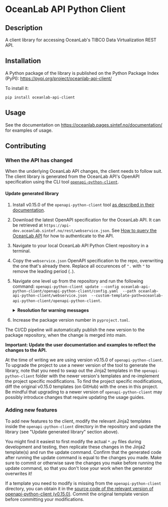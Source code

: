 # OceanLab API Python Client

## Description
A client library for accessing OceanLab's TIBCO Data Virtualization REST API. 

## Installation
A Python package of the library is published on the Python Package Index (PyPI): https://pypi.org/project/oceanlab-api-client/ 

To install it: 
```
pip install oceanlab-api-client
```

## Usage

See the documentation on https://oceanlab.pages.sintef.no/documentation/ for examples of usage.

## Contributing

### When the API has changed
When the underlying OceanLab API changes, the client needs to follow suit. The client library is generated from the OceanLab API's OpenAPI specification using the CLI tool [`openapi-python-client`](https://github.com/openapi-generators/openapi-python-client).


#### Update generated library
1. Install v0.15.0 of the `openapi-python-client` tool [as described in their documentation](https://github.com/openapi-generators/openapi-python-client#installation).
1. Download the latest OpenAPI specification for the OceanLab API. It can be retrieved at `https://api-dev.oceanlab.sintef.no/rest/webservice.json`. See [How to query the OceanLab API](https://gitlab.sintef.no/oceanlab/documentation/-/wikis/How-to-query-the-OceanLab-API) for how to authenticate to the API.
1. Navigate to your local OceanLab API Python Client repository in a terminal. 
1. Copy the `webservice.json` OpenAPI specification to the repo, overwriting the one that's already there. Replace all occurences of `".` with `"` to remove the leading period (`.`).
1. Navigate one level up from the repository and run the following command: `openapi-python-client update --config oceanlab-api-python-client/openapi-python-client/config.yaml  --path oceanlab-api-python-client/webservice.json  --custom-template-path=oceanlab-api-python-client/openapi-python-client`. 
    <details>
    <summary><b>Resolution for warning messages</b></summary>

    If you get a warning when you generate the client, similar to `Cannot parse response for status code 200 (Attempted to generate duplicate models with name "RawDataResponse200"), response will be ommitted from generated client`, it is because there are endpoints with the same Operation ID. Edit `webservice.json` so that all the values with key "`operationId`" are unique.

    If you get a warning similar to `Cannot parse response for status code 200 (Attempted to generate duplicate models with name "RawDataResponse200ResponseResultItem"), response will be ommitted from generated client`, this is because of an [open bug](https://github.com/openapi-generators/openapi-python-client/issues/781). Replace all occurences of the key "field" in webservice.json with e.g. "attr_field".
    </details>
1. Increase the package version number in `pyproject.toml`.

The CI/CD pipeline will automatically publish the new version to the package repository, when the change is merged into main. 

**Important: Update the user documentation and examples to reflect the changes to the API.**

At the time of writing we are using version v0.15.0 of `openapi-python-client`. To upgrade the project to use a newer version of the tool to generate the library, note that you need to swap out the Jinja2 templates in the `openapi-python-client` folder with the newer version's templates and re-implement the project specific modifications. To find the project specific modifications, diff the original v0.15.0 templates (on GitHub) with the ones in this project. Be mindful that upgrading to a newer version of `openapi-python-client` may possibly introduce changes that require updating the usage guides.

### Adding new features
To add new features to the client, modify the relevant Jinja2 templates inside the `openapi-python-client` directory in the repository and update the library (see "Update generated library" section above). 

You might find it easiest to first modify the actual `*.py` files during development and testing, then replicate these changes in the Jinja2 template(s) and run the update command. Confirm that the generated code after running the update command is equal to the changes you made. Make sure to commit or otherwise save the changes you make before running the update command, so that you don't lose your work when the generator overwrites it!

If a template you need to modify is missing from the `openapi-python-client` directory, you can obtain it in the [source code of the relevant version of openapi-python-client (v0.15.0)](https://github.com/openapi-generators/openapi-python-client/tree/v0.15.0/openapi_python_client/templates). Commit the original template version before committing your modifications. 
